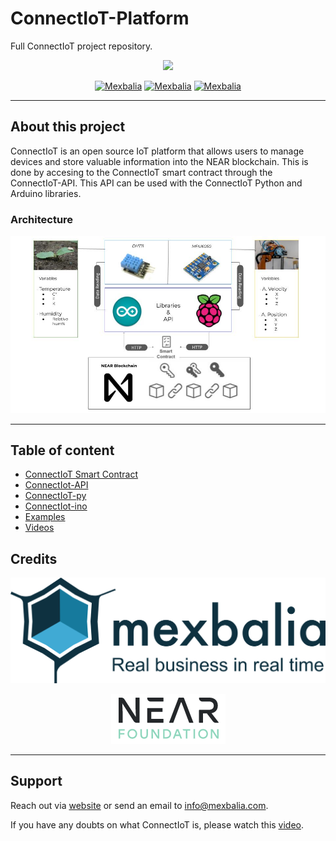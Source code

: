 # ConnectIoT-Platform
Full ConnectIoT project repository.


<p align="center">
  <img src="https://github.com/EbanCuMo/ConnectIoT-Platform/blob/main/assets/images/Morado%20Moderno%20Tecnolog%C3%ADa%20y%20Juegos%20Logotipo%20(1).png" />
</p>

<center>


[![Mexbalia](https://img.shields.io/badge/Mexbalia-ConnectIoT-blue)](https://mexbalia.com/connect-iot/)
[![Mexbalia](https://img.shields.io/badge/-Near%20Protocol-9cf)](https://near.org/)
[![Mexbalia](https://img.shields.io/badge/-near--sdk--rs-orange)](https://www.near-sdk.io/)

</center>

---
## About this project
ConnectIoT is an open source IoT platform that allows users to manage devices and store valuable information into the NEAR blockchain. 
This is done by accesing to the ConnectIoT smart contract through the ConnectIoT-API. This API can be used with the ConnectIoT Python and Arduino libraries.

### Architecture
<p align="center">
  <img src="https://github.com/EbanCuMo/ConnectIoT-Platform/blob/main/assets/images/ConnectIoT%20Arq..jpg" />
</p>



---
## Table of content
- [ConnectIoT Smart Contract](ConnectIoT-SC/SC.md)
- [ConnectIot-API](ConnectIoT-API/API.md)
- [ConnectIoT-py](ConnectIoT-py/PY.md) 
- [ConnectIot-ino](ConnectIoT-ino/INO.md)
- [Examples](Examples/README.md)
- [Videos]()



## Credits

<p 
align="center">
<a
href="https://mexbalia.com/">
  <img src="https://github.com/EbanCuMo/ConnectIoT-Platform/blob/main/assets/images/Mexbalia_altaResolucion_FondoClaro1.png" /></a>
</p>
<p 
align="center">
<a
href="https://near.foundation/">
  <img src="https://github.com/EbanCuMo/ConnectIoT-Platform/blob/main/assets/images/Screenshot%20from%202022-08-10%2010-38-58.png" /></a>
</p>



---
## Support

Reach out via [website](https://mexbalia.com/contact/) or send an email to [info@mexbalia.com](https://google.com). 

If you have any doubts on what ConnectIoT is, please watch this [video](https://www.youtube.com/watch?v=iDdOeCQVsBM&t).

